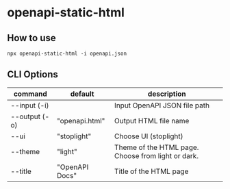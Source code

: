 # openapi-static-html

## How to use

```
npx openapi-static-html -i openapi.json
```

## CLI Options

| command       | default        | description                                        |
| ------------- | -------------- | -------------------------------------------------- |
| --input (-i)  |                | Input OpenAPI JSON file path                       |
| --output (-o) | "openapi.html" | Output HTML file name                              |
| --ui          | "stoplight"    | Choose UI (stoplight)                              |
| --theme       | "light"        | Theme of the HTML page. Choose from light or dark. |
| --title       | "OpenAPI Docs" | Title of the HTML page                             |
